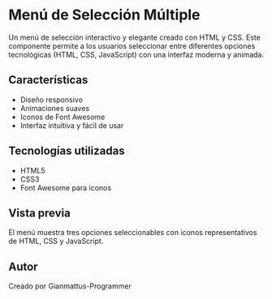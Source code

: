 # Menú de Selección Múltiple

Un menú de selección interactivo y elegante creado con HTML y CSS. Este componente permite a los usuarios seleccionar entre diferentes opciones tecnológicas (HTML, CSS, JavaScript) con una interfaz moderna y animada.

## Características

- Diseño responsivo
- Animaciones suaves
- Iconos de Font Awesome
- Interfaz intuitiva y fácil de usar

## Tecnologías utilizadas

- HTML5
- CSS3
- Font Awesome para iconos

## Vista previa

El menú muestra tres opciones seleccionables con iconos representativos de HTML, CSS y JavaScript.

## Autor

Creado por Gianmattus-Programmer
